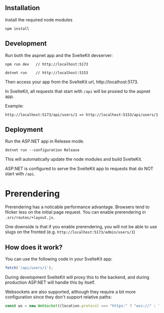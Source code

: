 ## Installation
Install the required node modules
```shell
npm install
```

## Development
Run both the aspnet app and the SvelteKit devserver:
```shell
npm run dev   // http://localhost:5173
```
```shell
dotnet run    // http://localhost:5153
```

Then access your app from the SvelteKit url, http://localhost:5173.

In SvelteKit, all requests that start with `/api` will be proxied to the aspnet app.

Example:
```
http://localhost:5173/api/users/1 => http://localhost:5153/api/users/1
```

## Deployment
Run the ASP.NET app in Release mode. 
```shell
dotnet run --configuration Release
```

This will automatically update the node modules and build SvelteKit.

ASP.NET is configured to serve the SvelteKit app to requests that do NOT start with `/api`.

# Prerendering
Prerendering has a noticable performance advantage. Browsers tend to flicker less on the initial page
request. You can enable prerendering in `.src/routes/+layout.js`. 

One downside is that if you enable prerendering, you will not be able to use slugs on the fronted 
(e.g. `http://localhost:5173/admin/users/1`)

## How does it work?

You can use the following code in your SvelteKit app:
```js
fetch('/api/users/1');
```

During development SvelteKit will proxy this to the backend, and during production ASP.NET will handle this by itself.

Websockets are also supported, although they require a bit more configuration since they don't support relative paths:
```js
const ws = new WebSocket((location.protocol === "https:" ? "wss://" : "ws://") + location.host + "/api/ws/status");
```
